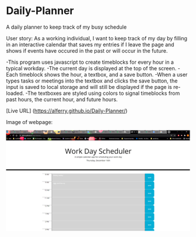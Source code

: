 # Daily-Planner
A daily planner to keep track of my busy schedule

User story:
As a working individual, I want to keep track of my day by filling in
an interactive calendar that saves my entries if I leave the page and
shows if events have occured in the past or will occur in the future.

-This program uses javascript to create timeblocks for every hour in a typical workday.
-The current day is displayed at the top of the screen.
-Each timeblock shows the hour, a textbox, and a save button.
-When a user types tasks or meetings into the textbox and clicks the save button, the input
 is saved to local storage and will still be displayed if the page is re-loaded.
-The textboxes are styled using colors to signal timeblocks from past hours, the current hour,
 and future hours.


[Live URL] (https://alferry.github.io/Daily-Planner/)

Image of webpage:

![Image of quiz page](/PlannerPage.png)

